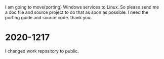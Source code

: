 
I am going to move(porting) Windows services to Linux. So please send me a doc file and source project to do that as soon as possible.
I need the porting guide and source code. thank you.


# 2020-1217
I changed work repository to public.
